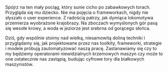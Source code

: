 Spójrz na ten mały pociąg, który sunie cicho po zabawkowych torach. Przygląda się mu dziecko. Nie ma pojęcia o frameworkach, nigdy nie słyszało o user experience. Z radością patrzy, jak dymiąca lokomotywa przemierza wyobrażone krajobrazy. Na zboczach wymyślonych gór pasą się wesołe krowy, a woda w jeziorze jest srebrna od gorącego słońca.

Dziś, gdy wspólnie stoimy nad wielką, niesamowitą doliną techniki i przyglądamy się, jak projektowane przez nas toolkity, frameworki, strategie i modele próbują zautomatyzować naszą pracę. Zastanawiamy się czy to my będziemy operatorami niewidzialnych krzemowych maszyn czy może to one ostatecznie nas zastąpią, budując cyfrowe tory dla białkowych maszynistów.
